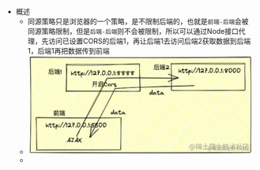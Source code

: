 - 概述
	- 同源策略只是浏览器的一个策略，是不限制后端的，也就是`前端-后端`会被同源策略限制，但是`后端-后端`则不会被限制，所以可以通过Node接口代理，先访问已设置CORS的后端1，再让后端1去访问后端2获取数据到后端1，后端1再把数据传到前端
	- ![image.png](../assets/image_1662967633971_0.png)
	-